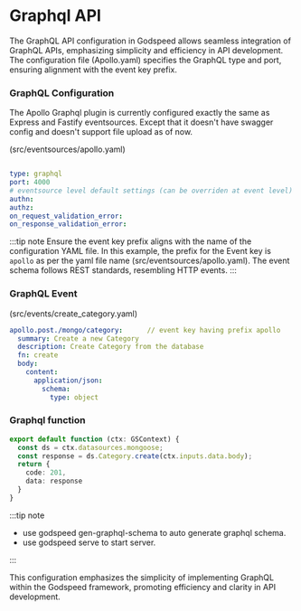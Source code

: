 # Graphql API

The GraphQL API configuration in Godspeed allows seamless integration of GraphQL APIs, emphasizing simplicity and efficiency in API development. The configuration file (Apollo.yaml) specifies the GraphQL type and port, ensuring alignment with the event key prefix.

### GraphQL Configuration 
The Apollo Graphql plugin is currently configured exactly the same as Express and Fastify eventsources. Except that it doesn't have swagger config and doesn't support file upload as of now.

(src/eventsources/apollo.yaml)
```yaml

type: graphql
port: 4000
# eventsource level default settings (can be overriden at event level)
authn:
authz:
on_request_validation_error:
on_response_validation_error:

```

:::tip note
Ensure the event key prefix aligns with the name of the configuration YAML file. In this example, the prefix for the Event key is `apollo` as per the yaml file name (src/eventsources/apollo.yaml). The event schema follows REST standards, resembling HTTP events.
:::

### GraphQL Event 

(src/events/create_category.yaml)
```yaml
apollo.post./mongo/category:      // event key having prefix apollo
  summary: Create a new Category
  description: Create Category from the database
  fn: create
  body:
    content:
      application/json:
        schema:
          type: object
```

### Graphql function

  ```ts
  export default function (ctx: GSContext) {
    const ds = ctx.datasources.mongoose;
    const response = ds.Category.create(ctx.inputs.data.body);
    return {
      code: 201,
      data: response
    }
  }
  ```

<!-- (src/functions/create.yaml)
```yaml
summary: Create Category
tasks:
  - id: mongo_category_create
    fn: datasource.mongo.Category.create
    args:
      data: <% inputs.body %>

``` -->

:::tip note
- use godspeed gen-graphql-schema to auto generate graphql schema.
- use godspeed serve to start server.

:::

This configuration emphasizes the simplicity of implementing GraphQL within the Godspeed framework, promoting efficiency and clarity in API development.

